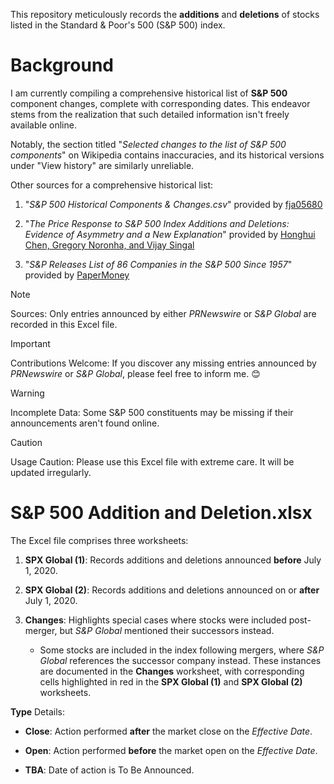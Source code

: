 This repository meticulously records the **additions** and **deletions** of stocks listed in the Standard & Poor's 500 (S&P 500) index.

# Background

I am currently compiling a comprehensive historical list of **S&P 500** component changes, complete with corresponding dates. This endeavor stems from the realization that such detailed information isn't freely available online.

Notably, the section titled "_Selected changes to the list of S&P 500 components_" on Wikipedia contains inaccuracies, and its historical versions under "View history" are similarly unreliable.

Other sources for a comprehensive historical list:

1. "_S&P 500 Historical Components & Changes.csv_" provided by [fja05680](https://github.com/fja05680/sp500)

2. "_The Price Response to S&P 500 Index Additions and Deletions: Evidence of Asymmetry and a New Explanation_" provided by [Honghui Chen, Gregory Noronha, and Vijay Singal](https://afajof.org/supplements/)

3. "_S&P Releases List of 86 Companies in the S&P 500 Since 1957_" provided by [PaperMoney](https://www.globalpapermoney.com/s-p-releases-list-of-86-companies-in-the-s-p-500-since-1957-cms-1023)

> [!NOTE]
> Sources: Only entries announced by either _PRNewswire_ or _S&P Global_ are recorded in this Excel file.

> [!IMPORTANT]
> Contributions Welcome: If you discover any missing entries announced by _PRNewswire_ or _S&P Global_, please feel free to inform me. 😊

> [!WARNING] 
> Incomplete Data: Some S&P 500 constituents may be missing if their announcements aren't found online.

> [!CAUTION]
> Usage Caution: Please use this Excel file with extreme care. It will be updated irregularly.

# S&P 500 Addition and Deletion.xlsx

The Excel file comprises three worksheets:

1. **SPX Global (1)**: Records additions and deletions announced **before** July 1, 2020.

2. **SPX Global (2)**: Records additions and deletions announced on or **after** July 1, 2020.

3. **Changes**: Highlights special cases where stocks were included post-merger, but _S&P Global_ mentioned their successors instead.

   - Some stocks are included in the index following mergers, where _S&P Global_ references the successor company instead. These instances are documented in the **Changes** worksheet, with corresponding cells highlighted in red in the **SPX Global (1)** and **SPX Global (2)** worksheets.

**Type** Details:

- **Close**: Action performed **after** the market close on the _Effective Date_.

- **Open**: Action performed **before** the market open on the _Effective Date_.

- **TBA**: Date of action is To Be Announced.


